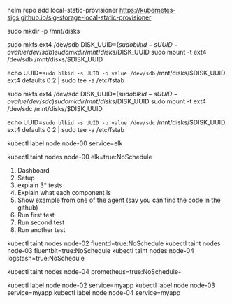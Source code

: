 helm repo add local-static-provisioner https://kubernetes-sigs.github.io/sig-storage-local-static-provisioner







sudo mkdir -p /mnt/disks

sudo mkfs.ext4 /dev/sdb
DISK_UUID=$(sudo blkid -s UUID -o value /dev/sdb) 
sudo mkdir /mnt/disks/$DISK_UUID
sudo mount -t ext4 /dev/sdb /mnt/disks/$DISK_UUID

echo UUID=`sudo blkid -s UUID -o value /dev/sdb` /mnt/disks/$DISK_UUID ext4 defaults 0 2 | sudo tee -a /etc/fstab




sudo mkfs.ext4 /dev/sdc
DISK_UUID=$(sudo blkid -s UUID -o value /dev/sdc) 
sudo mkdir /mnt/disks/$DISK_UUID
sudo mount -t ext4 /dev/sdc /mnt/disks/$DISK_UUID

echo UUID=`sudo blkid -s UUID -o value /dev/sdc` /mnt/disks/$DISK_UUID ext4 defaults 0 2 | sudo tee -a /etc/fstab


kubectl label node node-00 service=elk

kubectl taint nodes node-00 elk=true:NoSchedule







1. Dashboard
2. Setup
3. explain 3* tests
3. Explain what each component is
4. Show example from one of the agent (say you can find the code in the github)
5. Run first test
6. Run second test
7. Run another test




kubectl taint nodes node-02 fluentd=true:NoSchedule
kubectl taint nodes node-03 fluentbit=true:NoSchedule
kubectl taint nodes node-04 logstash=true:NoSchedule

kubectl taint nodes node-04 prometheus=true:NoSchedule-


kubectl label node node-02 service=myapp
kubectl label node node-03 service=myapp
kubectl label node node-04 service=myapp